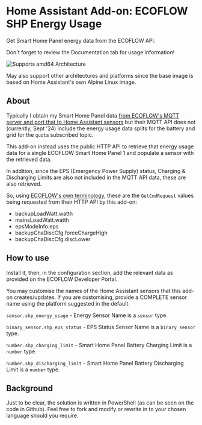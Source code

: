 # Home Assistant Add-on: ECOFLOW SHP Energy Usage

Get Smart Home Panel energy data from the ECOFLOW API.

Don't forget to review the Documentation tab for usage information!

![Supports amd64 Architecture][amd64-shield]

May also support other architectures and platforms since the base image is based on Home Assistant's own Alpine Linux image.

## About

Typically I obtain my Smart Home Panel data [from ECOFLOW's MQTT server and port that to Home Assistant sensors](https://gist.github.com/lwsrbrts/50d6c8168fab3360e8619ec31aad422a) but their MQTT API does not (currently, Sept '24) include the energy usage data splits for the battery and grid for the `quota` subscribed topic.

This add-on instead uses the public HTTP API to retrieve that energy usage data for a single ECOFLOW Smart Home Panel 1 and populate a sensor with the retrieved data.

In addition, since the EPS (Emergency Power Supply) status, Charging & Discharging Limits are also not included in the MQTT API data, these are also retrieved.

So, using [ECOFLOW's own terminology](https://developer-eu.ecoflow.com/us/document/shp), these are the `GetCmdRequest` values being requested from their HTTP API by this add-on:
 * backupLoadWatt.watth
 * mainsLoadWatt.watth
 * epsModeInfo.eps
 * backupChaDiscCfg.forceChargeHigh
 * backupChaDiscCfg.discLower

## How to use

Install it, then, in the configuration section, add the relevant data as provided on the ECOFLOW Developer Portal.

You may customise the names of the Home Assistant sensors that this add-on creates/updates. If you are customising, provide a COMPLETE sensor name using the platform suggested in the default.

`sensor.shp_energy_usage` - Energy Sensor Name is a `sensor` type.

`binary_sensor.shp_eps_status` - EPS Status Sensor Name is a `binary_sensor` type.

`number.shp_charging_limit` - Smart Home Panel Battery Charging Limit is a `number` type.

`number.shp_discharging_limit` - Smart Home Panel Battery Discharging Limit is a `number` type.

## Background

Just to be clear, the solution is written in PowerShell (as can be seen on the code in Github). Feel free to fork and modify or rewrite in to your chosen language should you require.

[amd64-shield]: https://img.shields.io/badge/amd64-yes-green.svg
